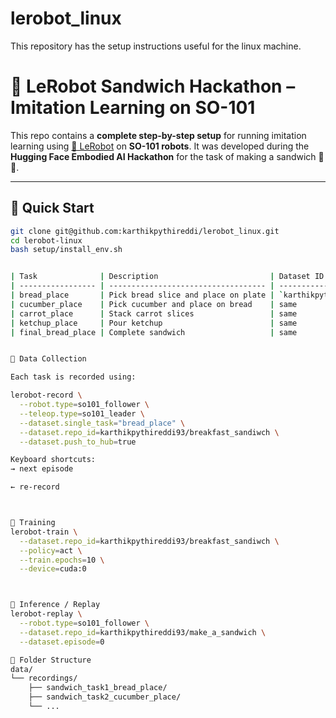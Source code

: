 # lerobot_linux
This repository has the setup instructions useful for the linux machine. 


# 🥪 LeRobot Sandwich Hackathon – Imitation Learning on SO-101

This repo contains a **complete step-by-step setup** for running imitation learning
using [🤗 LeRobot](https://github.com/huggingface/lerobot) on **SO-101 robots**.
It was developed during the **Hugging Face Embodied AI Hackathon** for the
task of making a sandwich 🧠🤖.

---

## 🚀 Quick Start

```bash
git clone git@github.com:karthikpythireddi/lerobot_linux.git
cd lerobot-linux
bash setup/install_env.sh


| Task              | Description                         | Dataset ID                               |
| ----------------- | ----------------------------------- | ---------------------------------------- |
| bread_place       | Pick bread slice and place on plate | `karthikpythireddi93/breakfast_sandiwch` |
| cucumber_place    | Pick cucumber and place on bread    | same                                     |
| carrot_place      | Stack carrot slices                 | same                                     |
| ketchup_place     | Pour ketchup                        | same                                     |
| final_bread_place | Complete sandwich                   | same                                     |


🎥 Data Collection

Each task is recorded using:

lerobot-record \
  --robot.type=so101_follower \
  --teleop.type=so101_leader \
  --dataset.single_task="bread_place" \
  --dataset.repo_id=karthikpythireddi93/breakfast_sandiwch \
  --dataset.push_to_hub=true

Keyboard shortcuts:
→ next episode

← re-record



🧠 Training
lerobot-train \
  --dataset.repo_id=karthikpythireddi93/breakfast_sandiwch \
  --policy=act \
  --train.epochs=10 \
  --device=cuda:0



🤖 Inference / Replay
lerobot-replay \
  --robot.type=so101_follower \
  --dataset.repo_id=karthikpythireddi93/make_a_sandwich \
  --dataset.episode=0

📂 Folder Structure
data/
└── recordings/
    ├── sandwich_task1_bread_place/
    ├── sandwich_task2_cucumber_place/
    └── ...
